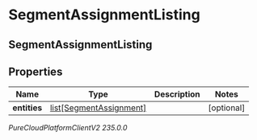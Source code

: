 # SegmentAssignmentListing

## SegmentAssignmentListing

## Properties

|Name | Type | Description | Notes|
|------------ | ------------- | ------------- | -------------|
| **entities** | [list[SegmentAssignment]](SegmentAssignment) |  | [optional] |



_PureCloudPlatformClientV2 235.0.0_
